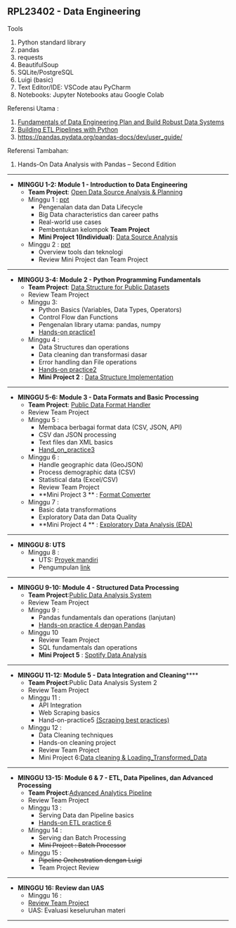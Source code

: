 RPL23402 - Data Engineering
---------------------------

Tools

1. Python standard library
2. pandas
3. requests
4. BeautifulSoup
5. SQLite/PostgreSQL
6. Luigi (basic)
7. Text Editor/IDE: VSCode atau PyCharm
8. Notebooks: Jupyter Notebooks atau Google Colab

Referensi Utama :

1. [Fundamentals of Data Engineering Plan and Build Robust Data Systems](https://drive.google.com/file/d/1ncjfLNRSMcwiP-Mk5IWqCgp5x767yvTW/view?usp=drive_link)
2. [Building ETL Pipelines with Python](https://drive.google.com/file/d/17yfmUb5fobAO-2K4p_QMaqBkzo7gHMfG/view?usp=sharing)
3. https://pandas.pydata.org/pandas-docs/dev/user_guide/

Referensi Tambahan:

1. Hands-On Data Analysis with Pandas – Second Edition

---

* **MINGGU 1-2: Module 1 - Introduction to Data Engineering**
  * **Team Project**: [Open Data Source Analysis & Planning](https://)
  * Minggu 1 : [ppt](https://drive.google.com/file/d/1zpElsFSyQ-FMyJ3YnHdGrUhMOcSYQNu7/view?usp=sharing)
    * Pengenalan data dan Data Lifecycle
    * Big Data characteristics dan career paths
    * Real-world use cases
    * Pembentukan kelompok  **Team Project**
    * **Mini Project 1(Individual)**: [Data Source Analysis](https://)
  * Minggu 2 : [ppt](https://https://drive.google.com/file/d/15tjISNazlHfNHcBz-NjFqxuotEmjnrQS/view?usp=sharing)
    * Overview tools dan teknologi
    * Review Mini Project dan Team Project

---

* **MINGGU 3-4: Module 2 - Python Programming Fundamentals**
  * **Team Project**: [Data Structure for Public Datasets](project/team_project2.md)
  * Review Team Project
  * Minggu 3:
    * Python Basics (Variables, Data Types, Operators)
    * Control Flow dan Functions
    * Pengenalan library utama: pandas, numpy
    * [Hands-on practice1](kode/Hands_on_practice1.ipynb)
  * Minggu 4 :
    * Data Structures dan operations
    * Data cleaning dan transformasi dasar
    * Error handling dan File operations
    * [Hands-on practice2](kode/hand_on_practice2)
    * **Mini Project 2** : [Data Structure Implementation](https://project/mini_project2.md)

---

* **MINGGU 5-6: Module 3 - Data Formats and Basic Processing**
  * **Team Project**: [Public Data Format Handler](project/team_project3.md)
  * Review Team Project
  * Minggu 5 :
    * Membaca berbagai format data (CSV, JSON, API)
    * CSV dan JSON processing
    * Text files dan XML basics
    * [Hand_on_practice3](kode/hand_on_practice3)
  * Minggu 6 :
    * Handle geographic data (GeoJSON)
    * Process demographic data (CSV)
    * Statistical data (Excel/CSV)
    * Review Team Project
    * **Mini Project 3 ** : [Format Converter](project/mini_project3.md)
  * Minggu 7 :
    * Basic data transformations
    * Exploratory Data dan Data Quality
    * **Mini Project 4 ** : [Exploratory Data Analysis (EDA)](project/mini_project4.md)

---

* **MINGGU 8: UTS**
  * Minggu 8 :
    * UTS: [Proyek mandiri](project/uts)
    * Pengumpulan [link](https://forms.gle/Jq18uLHGPZu9uAmf8)

---

* **MINGGU 9-10: Module 4 - Structured Data Processing**
  * **Team Project**:[Public Data Analysis System](project/team_project4.md)
  * Review Team Project
  * Minggu 9 :
    * Pandas fundamentals dan operations (lanjutan)
    * [Hands-on practice 4 dengan Pandas](project/kode/hand_on_practice4)
  * Minggu 10
    * Review Team Project
    * SQL fundamentals dan operations
    * **Mini Project 5** : [Spotify Data Analysis](project/mini_project5.md)

---

* **MINGGU 11-12: Module 5 - Data Integration and Cleaning******
  * **Team Project**:Public Data Analysis System 2
  * Review Team Project
  * Minggu 11 :
    * API Integration
    * Web Scraping basics
    * Hand-on-practice5 [(Scraping best practices)](project/kode/hand_on_practice5)
  * Minggu 12 :
    * Data Cleaning techniques
    * Hands-on cleaning project
    * Review Team Project
    * Mini Project 6:[Data cleaning & Loading_Transformed_Data](project/kode/mini_project6)

---

* **MINGGU 13-15: Module 6 & 7 - ETL, Data Pipelines, dan Advanced Processing**
  * **Team Project**:[Advanced Analytics Pipeline](project/team_project6.md)
  * Review Team Project
  * Minggu 13 :
    * Serving Data dan Pipeline basics
    * [Hands-on ETL practice 6](project/kode/hand_on_practice6)
  * Minggu 14 :
    * Serving dan Batch Processing
    * ~~Mini Project : Batch Processor~~
  * Minggu 15 :
    * ~~Pipeline Orchestration dengan Luigi~~
    * Team Project Review

---

* **MINGGU 16: Review dan UAS**
  * Minggu 16 :
  * [Review Team Project](project/UAS)
  * UAS: Evaluasi keseluruhan materi

---
